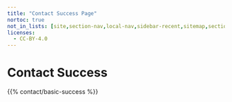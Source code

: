 ```yaml
---
title: "Contact Success Page"
nortoc: true
not_in_lists: [site,section-nav,local-nav,sidebar-recent,sitemap,section]
licenses:
  - CC-BY-4.0
---
```

# Contact Success

{{% contact/basic-success %}}
